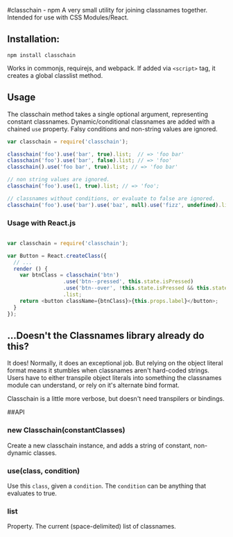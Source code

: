 #classchain - npm
A very small utility for joining classnames together. Intended for use with CSS Modules/React.

## Installation:
```
npm install classchain
```
Works in commonjs, requirejs, and webpack. If added via ```<script>``` tag, it creates a global classlist method.

## Usage
The classchain method takes a single optional argument, representing constant classnames. Dynamic/conditional classnames are added with a chained ```use``` property. Falsy conditions and non-string values are ignored.

```javascript
var classchain = require('classchain');

classchain('foo').use('bar', true).list;  // => 'foo bar'
classchain('foo').use('bar', false).list; // => 'foo'
classchain().use('foo bar', true).list; // => 'foo bar'

// non string values are ignored.
classchain('foo').use(1, true).list; // => 'foo';

// classnames without conditions, or evaluate to false are ignored.
classchain('foo').use('bar').use('baz', null).use('fizz', undefined).list; //=> 'foo'

```

### Usage with React.js

```javascript

var classchain = require('classchain');

var Button = React.createClass({
  // ...
  render () {
    var btnClass = classchain('btn')
                  .use('btn--pressed', this.state.isPressed)
                  .use('btn--over', !this.state.isPressed && this.state.isHovered)
                  .list;
    return <button className={btnClass}>{this.props.label}</button>;
  }
});

```

## ...Doesn't the Classnames library already do this?
It does! Normally, it does an exceptional job. But relying on the object literal format means it stumbles when classnames aren't hard-coded strings. Users have to either transpile object literals into something the classnames module can understand, or rely on it's alternate bind format.

Classchain is a little more verbose, but doesn't need transpilers or bindings.

##API

### new Classchain(constantClasses)
Create a new classchain instance, and adds a string of constant, non-dynamic classes.

### use(class, condition)
Use this ```class```, given a ```condition```. The ```condition``` can be anything that evaluates to true.

### list
Property. The current (space-delimited) list of classnames.
